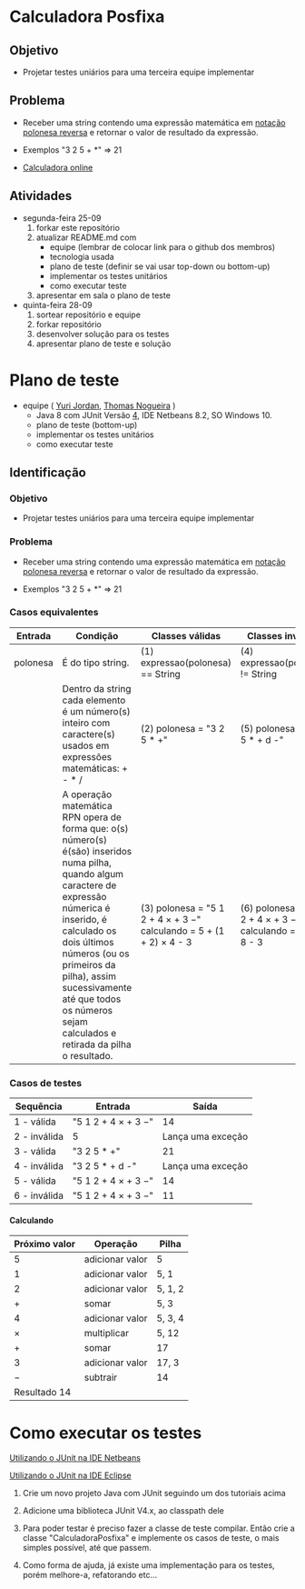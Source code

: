 # Calculadora Posfixa


## Objetivo
- Projetar testes uniários para uma terceira equipe implementar

## Problema
- Receber uma string contendo uma expressão matemática em [notação polonesa reversa](https://pt.wikipedia.org/wiki/Notação_polonesa_inversa) e retornar o valor de resultado da expressão.

- Exemplos
"3 2 5 + *" => 21

- [Calculadora online](https://epxx.co/ctb/hp12c.html)


## Atividades
- segunda-feira 25-09
   1. forkar este repositório
   1. atualizar README.md com
      - equipe (lembrar de colocar link para o github dos membros)
      - tecnologia usada
      - plano de teste (definir se vai usar top-down ou bottom-up)
      - implementar os testes unitários
      - como executar teste
   1. apresentar em sala o plano de teste
- quinta-feira 28-09
   1. sortear repositório e equipe
   1. forkar repositório
   1. desenvolver solução para os testes
   1. apresentar plano de teste e solução

# Plano de teste
   - equipe ( [Yuri Jordan](https://github.com/Yuri-Jordan), [Thomas Nogueira](https://github.com/Thomas-Nogueira) )
      - Java 8 com JUnit Versão [4](http://junit.org/junit4), IDE Netbeans 8.2, SO Windows 10.
      - plano de teste (bottom-up)
      - implementar os testes unitários
      - como executar teste
## Identificação
### Objetivo
- Projetar testes uniários para uma terceira equipe implementar

### Problema
- Receber uma string contendo uma expressão matemática em [notação polonesa reversa](https://pt.wikipedia.org/wiki/Notação_polonesa_inversa) e retornar o valor de resultado da expressão.

- Exemplos
"3 2 5 + *" => 21

### Casos equivalentes
| Entrada   |               Condição             |    Classes válidas               |         Classes inválidas        |
|-----------|------------------------------------|----------------------------------|----------------------------------|
| polonesa  | É do tipo string.                  |(1) expressao(polonesa) == String |(4) expressao(polonesa) != String |
|           | Dentro da string cada elemento é um número(s) inteiro com caractere(s) usados em expressões matemáticas: + - * /          |(2) polonesa = "3 2 5 * +"        |(5) polonesa = "3 2 5 * + d -"    |
|           | A operação matemática RPN opera de forma que: o(s) número(s) é(são) inseridos numa pilha, quando algum caractere de expressão númerica é inserido, é calculado os dois últimos números (ou os primeiros da pilha), assim sucessivamente até que todos os números sejam calculados e retirada da pilha o resultado.               |(3) polonesa = "5 1 2 + 4 × + 3 −" calculando = 5 + (1 + 2) × 4 - 3 |(6) polonesa = "5 1 2 + 4 × + 3 −" calculando = 5 + 1 + 8 - 3 |

### Casos de testes
| Sequência   |               Entrada           |            Saída                |
|-------------|---------------------------------|---------------------------------|
| 1 - válida  |      "5 1 2 + 4 × + 3 −"        |              14                 |
| 2 - inválida|               5                 |        Lança uma exceção        |
| 3 - válida  |           "3 2 5 * +"           |              21                 |
| 4 - inválida|         "3 2 5 * + d -"         |        Lança uma exceção        |
| 5 - válida  |      "5 1 2 + 4 × + 3 −"        |              14                 |
| 6 - inválida|      "5 1 2 + 4 × + 3 −"        |              11                 |

#### Calculando
|Próximo valor	|    Operação     	| Pilha  |
|--------------|--------------------|--------|
|      5	      |  adicionar valor	|    5   |
|      1     	|  adicionar valor   |	5, 1  |
|      2	      |  adicionar valor   | 5, 1, 2|
|      +	      |        somar       |	5, 3  |
|      4	      |  adicionar valor   | 5, 3, 4|
|      ×	      |  multiplicar       |  5, 12 |
|      +	      |        somar       |	 17   |
|      3	      |  adicionar valor   |  17, 3 |
|      −	      |     subtrair       |	 14   |
|Resultado	14|


# Como executar os testes
   [Utilizando o JUnit na IDE Netbeans](https://netbeans.org/kb/docs/java/junit-intro_pt_BR.html)
   
   [Utilizando o JUnit na IDE Eclipse](https://courses.cs.washington.edu/courses/cse143/11wi/eclipse-tutorial/junit.shtml)

1. Crie um novo projeto Java com JUnit seguindo um dos tutoriais acima

2. Adicione uma biblioteca JUnit V4.x, ao classpath dele

3. Para poder testar é preciso fazer a classe de teste compilar. Então crie a classe "CalculadoraPosfixa" e implemente os casos de teste, o mais simples possível, até que passem.

4. Como forma de ajuda, já existe uma implementação para os testes, porém melhore-a, refatorando etc...




